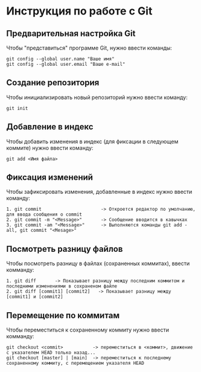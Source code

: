 # **Инструкция по работе с Git**

## Предварительная настройка Git

Чтобы "представиться" программе Git, нужно ввести команды:

    git config --global user.name "Ваше имя"
    git config --global user.email "Ваше e-mail"

## Создание репозитория

Чтобы инициализировать новый репозиторий нужно ввести команду:

    git init

## Добавление в индекс

Чтобы добавить изменения в индекс (для фиксации в следующем коммите) нужно
ввести команду:

    git add <Имя файла>

## Фиксация изменений

Чтобы зафиксировать изменения, добавленные в индекс нужно ввести команду:

    1. git commit                      -> Откроется редактор по умолчанию, для ввода сообщения о commit  
    2. git commit -m "<Message>"       -> Сообщение вводится в кавычках
    3. git commit -am "<Message>"      -> Выполняются команды git add -all, git commit "<Mesage>"

## Посмотреть разницу файлов

Чтобы посмотреть разницу в файлах (сохраненных коммитах), ввести комманду:

    1. git diff       -> Показывает разницу между последним коммитом и последними изменениями в сохраненом файле
    2. git diff [commit1] [commit2]   -> Показывает разницу между [commit1] и [commit2]

## Перемещение по коммитам

Чтобы переместиться к сохраненному коммиту нужно ввести комманду:

    git checkout <commit>           -> переместиться в <коммит>, движение с указателем HEAD только назад...
    git checkout [master] | [main]  -> переместиться к последнему сохраненному коммиту, с перемещением указателя HEAD

